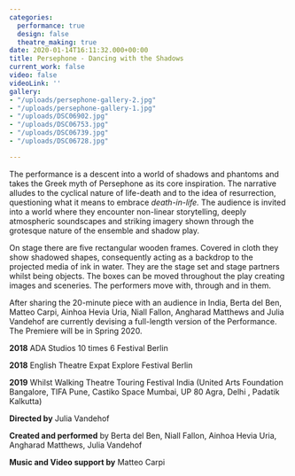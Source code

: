 ```yaml
---
categories:
  performance: true
  design: false
  theatre_making: true
date: 2020-01-14T16:11:32.000+00:00
title: Persephone - Dancing with the Shadows
current_work: false
video: false
videoLink: ''
gallery:
- "/uploads/persephone-gallery-2.jpg"
- "/uploads/persephone-gallery-1.jpg"
- "/uploads/DSC06902.jpg"
- "/uploads/DSC06753.jpg"
- "/uploads/DSC06739.jpg"
- "/uploads/DSC06728.jpg"

---
```

The performance is a descent into a world of shadows and phantoms and takes the Greek myth of Persephone as its core inspiration. The narrative alludes to the cyclical nature of life-death and to the idea of resurrection, questioning what it means to embrace _death-in-life._ The audience is invited into a world where they encounter non-linear storytelling, deeply atmospheric soundscapes and striking imagery shown through the grotesque nature of the ensemble and shadow play.

On stage there are five rectangular wooden frames. Covered in cloth they show shadowed shapes, consequently acting as a backdrop to the projected media of ink in water. They are the stage set and stage partners whilst being objects. The boxes can be moved throughout the play creating images and sceneries. The performers move with, through and in them.

After sharing the 20-minute piece with an audience in India, Berta del Ben, Matteo Carpi, Ainhoa Hevia Uria, Niall Fallon, Angharad Matthews and Julia Vandehof are currently devising a full-length version of the Performance. The Premiere will be in Spring 2020.

**2018** ADA Studios 10 times 6 Festival Berlin

**2018** English Theatre Expat Explore Festival Berlin

**2019** Whilst Walking Theatre Touring Festival India (United Arts Foundation Bangalore, TIFA Pune, Castiko Space Mumbai, UP 80 Agra, Delhi , Padatik Kalkutta)

**Directed by** Julia Vandehof

**Created and performed** by Berta del Ben, Niall Fallon, Ainhoa Hevia Uria, Angharad Matthews, Julia Vandehof

**Music and Video support by** Matteo Carpi